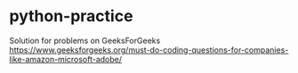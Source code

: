 # python-practice
Solution for problems on GeeksForGeeks
https://www.geeksforgeeks.org/must-do-coding-questions-for-companies-like-amazon-microsoft-adobe/
